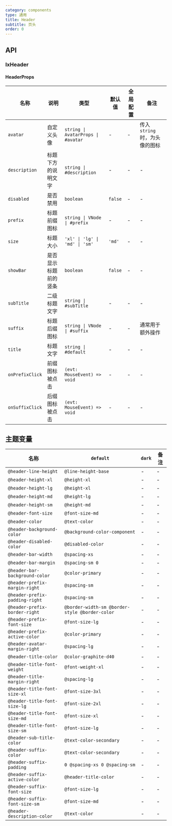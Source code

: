 ```yaml
---
category: components
type: 通用
title: Header
subtitle: 页头
order: 0
---
```


## API

### IxHeader

#### HeaderProps

| 名称 | 说明 | 类型  | 默认值 | 全局配置 | 备注 |
| --- | --- | --- | --- | --- | --- |
| `avatar` | 自定义头像 | `string \| AvatarProps \| #avatar` | - | - | 传入 `string` 时，为头像的图标  |
| `description` | 标题下方的说明文字 | `string \| #description` | - | - | - |
| `disabled` | 是否禁用 | `boolean` | `false` | - | - |
| `prefix` | 标题前缀图标 | `string \| VNode \| #prefix` | - | - | - |
| `size` | 标题大小 | `'xl' \| 'lg' \| 'md' \| 'sm'` | `'md'` | - | - |
| `showBar` | 是否显示标题前的竖条 | `boolean` | `false` | - | - |
| `subTitle` | 二级标题文字 | `string \| #subTitle` | - | - | - |
| `suffix` | 标题后缀图标 | `string \| VNode \| #suffix` | - | - | 通常用于额外操作 |
| `title` | 标题文字 | `string \| #default` | - | - | - |
| `onPrefixClick` | 前缀图标被点击 | `(evt: MouseEvent) => void` | - | - | - |
| `onSuffixClick` | 后缀图标被点击 | `(evt: MouseEvent) => void` | - | - | - |

<!--- insert less variable begin  --->
## 主题变量

| 名称 | `default` | `dark` | 备注 |
| --- | --- | --- | --- |
| `@header-line-height` | `@line-height-base` | - | - |
| `@header-height-xl` | `@height-xl` | - | - |
| `@header-height-lg` | `@height-xl` | - | - |
| `@header-height-md` | `@height-lg` | - | - |
| `@header-height-sm` | `@height-md` | - | - |
| `@header-font-size` | `@font-size-md` | - | - |
| `@header-color` | `@text-color` | - | - |
| `@header-background-color` | `@background-color-component` | - | - |
| `@header-disabled-color` | `@disabled-color` | - | - |
| `@header-bar-width` | `@spacing-xs` | - | - |
| `@header-bar-margin` | `@spacing-sm 0` | - | - |
| `@header-bar-background-color` | `@color-primary` | - | - |
| `@header-prefix-margin-right` | `@spacing-sm` | - | - |
| `@header-prefix-padding-right` | `@spacing-sm` | - | - |
| `@header-prefix-border-right` | `@border-width-sm @border-style @border-color` | - | - |
| `@header-prefix-font-size` | `@font-size-lg` | - | - |
| `@header-prefix-active-color` | `@color-primary` | - | - |
| `@header-avatar-margin-right` | `@spacing-lg` | - | - |
| `@header-title-color` | `@color-graphite-d40` | - | - |
| `@header-title-font-weight` | `@font-weight-xl` | - | - |
| `@header-title-margin-right` | `@spacing-lg` | - | - |
| `@header-title-font-size-xl` | `@font-size-3xl` | - | - |
| `@header-title-font-size-lg` | `@font-size-2xl` | - | - |
| `@header-title-font-size-md` | `@font-size-xl` | - | - |
| `@header-title-font-size-sm` | `@font-size-lg` | - | - |
| `@header-sub-title-color` | `@text-color-secondary` | - | - |
| `@header-suffix-color` | `@text-color-secondary` | - | - |
| `@header-suffix-padding` | `0 @spacing-xs 0 @spacing-sm` | - | - |
| `@header-suffix-active-color` | `@header-title-color` | - | - |
| `@header-suffix-font-size` | `@font-size-lg` | - | - |
| `@header-suffix-font-size-sm` | `@font-size-md` | - | - |
| `@header-description-color` | `@text-color` | - | - |
<!--- insert less variable end  --->